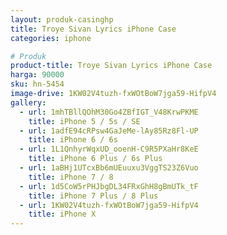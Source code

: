 ```yaml
---
layout: produk-casinghp
title: Troye Sivan Lyrics iPhone Case
categories: iphone

# Produk
product-title: Troye Sivan Lyrics iPhone Case
harga: 90000
sku: hn-5454
image-drive: 1KW02V4tuzh-fxWOtBoW7jga59-HifpV4
gallery:
  - url: 1mhTBllQOhM30Go4ZBfIGT_V48KrwPKME
    title: iPhone 5 / 5s / SE
  - url: 1adfE94cRPsw4GaJeMe-lAy85Rz8Fl-UP
    title: iPhone 6 / 6s
  - url: 1L1QnhyrWqxUD_ooenH-C9R5PXaHr8KeE
    title: iPhone 6 Plus / 6s Plus
  - url: 1aBHj1UTcxBb6mUEuuxu3VggTS23Z6Vuo
    title: iPhone 7 / 8
  - url: 1d5CoW5rPHJbgDL34FRxGhH8gBmUTk_tF
    title: iPhone 7 Plus / 8 Plus
  - url: 1KW02V4tuzh-fxWOtBoW7jga59-HifpV4
    title: iPhone X
---
```

